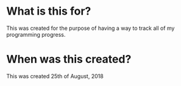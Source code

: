 # What is this for?

This was created for the purpose of having a way to track all of my programming progress.

# When was this created?

This was created 25th of August, 2018
